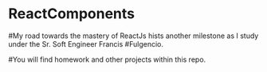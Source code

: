 # ReactComponents
#My road towards the mastery of ReactJs hists another milestone as I study under the Sr. Soft Engineer Francis #Fulgencio.

#You will find homework and other projects within this repo. 
